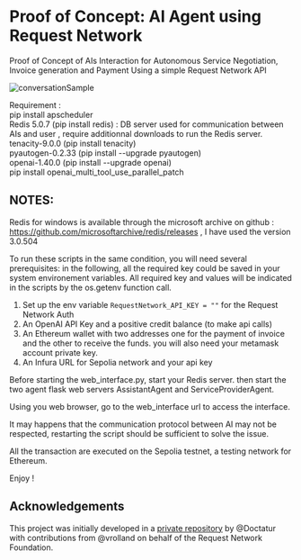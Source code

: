 # Proof of Concept: AI Agent using Request Network
Proof of Concept of AIs Interaction for Autonomous Service Negotiation, Invoice generation and Payment Using a simple Request Network API

![conversationSample](https://github.com/user-attachments/assets/78a3f30e-4561-45a2-a7db-03f4a4013817)

Requirement : <br />
pip install apscheduler <br />
Redis 5.0.7 (pip install redis)   :  DB server used for communication between AIs and user , require additionnal downloads to run the Redis server.  <br />
tenacity-9.0.0 (pip install tenacity) <br />
pyautogen-0.2.33 (pip install --upgrade pyautogen) <br />
openai-1.40.0 (pip install --upgrade openai) <br />
pip install openai_multi_tool_use_parallel_patch <br />

## NOTES:
Redis for windows is available through the microsoft archive on github : https://github.com/microsoftarchive/redis/releases , I have used the version 3.0.504

To run these scripts in the same condition, you will need several prerequisites:
in the following, all the required key could be saved in your system environement variables. All required key and values will be indicated in the scripts by the os.getenv function call.

1) Set up the env variable `RequestNetwork_API_KEY = ""` for the Request Network Auth
2) An OpenAI API Key and a positive credit balance (to make api calls)
2) An Ethereum wallet with two addresses one for the payment of invoice and the other to receive the funds. you will also need your metamask account private key.
3) An Infura URL for Sepolia network and your api key

Before starting the web_interface.py, start your Redis server.
then start the two agent flask web servers AssistantAgent and ServiceProviderAgent.

Using you web browser, go to the web_interface url  to access the interface.

It may happens that the communication protocol between AI may not be respected, restarting the script should be sufficient to solve the issue.

All the transaction are executed on the Sepolia testnet, a testing network for Ethereum.

Enjoy !

## Acknowledgements

This project was initially developed in a [private repository](https://github.com/EchoOfHaiku/AI-KU) by @Doctatur with contributions from @vrolland on behalf of the Request Network Foundation.